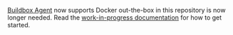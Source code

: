 [Buildbox Agent](https://github.com/buildbox/agent) now supports Docker out-the-box in this repository is now longer needed. Read the [work-in-progress documentation](https://slack-files.com/T024QV18T-F032P159A-b9fc43e68d) for how to get started.
